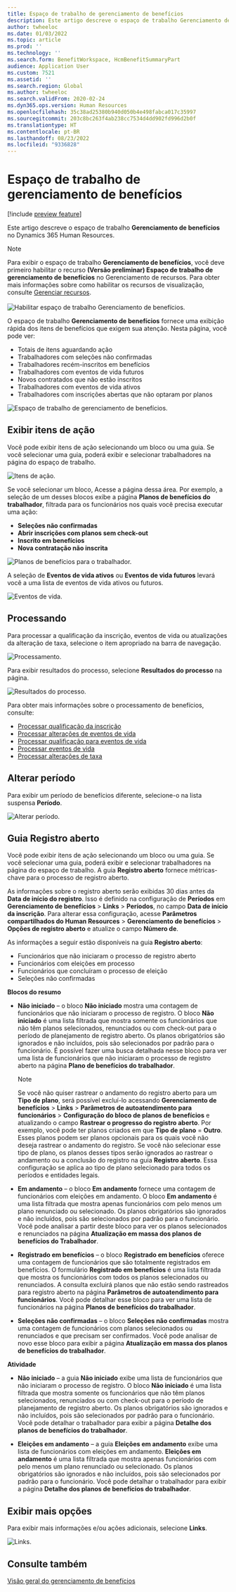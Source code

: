 ```yaml
---
title: Espaço de trabalho de gerenciamento de benefícios
description: Este artigo descreve o espaço de trabalho Gerenciamento de benefícios no Dynamics 365 Human Resources.
author: twheeloc
ms.date: 01/03/2022
ms.topic: article
ms.prod: ''
ms.technology: ''
ms.search.form: BenefitWorkspace, HcmBenefitSummaryPart
audience: Application User
ms.custom: 7521
ms.assetid: ''
ms.search.region: Global
ms.author: twheeloc
ms.search.validFrom: 2020-02-24
ms.dyn365.ops.version: Human Resources
ms.openlocfilehash: 35c38ad25380b940d050b4e498fabca017c35997
ms.sourcegitcommit: 203c8bc263f4ab238cc7534d4dd902fd996d2b0f
ms.translationtype: HT
ms.contentlocale: pt-BR
ms.lasthandoff: 08/23/2022
ms.locfileid: "9336828"
---
```

# <a name="benefits-management-workspace"></a>Espaço de trabalho de gerenciamento de benefícios

[!include [preview feature](./includes/preview-feature.md)]

Este artigo descreve o espaço de trabalho **Gerenciamento de benefícios** no Dynamics 365 Human Resources.

> [!NOTE]
> Para exibir o espaço de trabalho **Gerenciamento de benefícios**, você deve primeiro habilitar o recurso **(Versão preliminar) Espaço de trabalho de gerenciamento de benefícios** no Gerenciamento de recursos. Para obter mais informações sobre como habilitar os recursos de visualização, consulte [Gerenciar recursos](hr-admin-manage-features.md).<br><br>![Habilitar espaço de trabalho Gerenciamento de benefícios.](./media/hr-benefits-management-workspace-enable.png)

O espaço de trabalho **Gerenciamento de benefícios** fornece uma exibição rápida dos itens de benefícios que exigem sua atenção. Nesta página, você pode ver:

- Totais de itens aguardando ação
- Trabalhadores com seleções não confirmadas
- Trabalhadores recém-inscritos em benefícios
- Trabalhadores com eventos de vida futuros
- Novos contratados que não estão inscritos
- Trabalhadores com eventos de vida ativos
- Trabalhadores com inscrições abertas que não optaram por planos

![Espaço de trabalho de gerenciamento de benefícios.](./media/hr-benefits-management-workspace.png)

## <a name="view-action-items"></a>Exibir itens de ação

Você pode exibir itens de ação selecionando um bloco ou uma guia. Se você selecionar uma guia, poderá exibir e selecionar trabalhadores na página do espaço de trabalho.

![Itens de ação.](./media/hr-benefits-management-workspace-action-items.png)

Se você selecionar um bloco, Acesse a página dessa área. Por exemplo, a seleção de um desses blocos exibe a página **Planos de benefícios do trabalhador**, filtrada para os funcionários nos quais você precisa executar uma ação:

- **Seleções não confirmadas**
- **Abrir inscrições com planos sem check-out**
- **Inscrito em benefícios**
- **Nova contratação não inscrita**

![Planos de benefícios para o trabalhador.](./media/hr-benefits-management-workspace-plans.png)

A seleção de **Eventos de vida ativos** ou **Eventos de vida futuros** levará você a uma lista de eventos de vida ativos ou futuros.

![Eventos de vida.](./media/hr-benefits-management-workspace-life-events.png)

## <a name="processing"></a>Processando

Para processar a qualificação da inscrição, eventos de vida ou atualizações da alteração de taxa, selecione o item apropriado na barra de navegação.

![Processamento.](./media/hr-benefits-management-workspace-processing.png)

Para exibir resultados do processo, selecione **Resultados do processo** na página.

![Resultados do processo.](./media/hr-benefits-management-workspace-process-results.png)

Para obter mais informações sobre o processamento de benefícios, consulte:

- [Processar qualificação da inscrição](hr-benefits-process-enrollment-eligibility.md)
- [Processar alterações de eventos de vida](hr-benefits-process-life-event-changes.md)
- [Processar qualificação para eventos de vida](hr-benefits-process-life-event-eligibility.md)
- [Processar eventos de vida](hr-benefits-process-life-events.md)
- [Processar alterações de taxa](hr-benefits-process-rate-changes.md)

## <a name="change-period"></a>Alterar período

Para exibir um período de benefícios diferente, selecione-o na lista suspensa **Período**.

![Alterar período.](./media/hr-benefits-management-workspace-period.png)


## <a name="open-enrollment-tab"></a>Guia Registro aberto

Você pode exibir itens de ação selecionando um bloco ou uma guia. Se você selecionar uma guia, poderá exibir e selecionar trabalhadores na página do espaço de trabalho.
A guia **Registro aberto** fornece métricas-chave para o processo de registro aberto. 

As informações sobre o registro aberto serão exibidas 30 dias antes da **Data de início do registro**. Isso é definido na configuração de **Períodos** em **Gerenciamento de benefícios** > **Links** > **Períodos**, no campo **Data de início da inscrição**.  Para alterar essa configuração, acesse **Parâmetros compartilhados do Human Resources** > **Gerenciamento de benefícios** > **Opções de registro aberto** e atualize o campo **Número de**.  

As informações a seguir estão disponíveis na guia **Registro aberto**:
 - Funcionários que não iniciaram o processo de registro aberto
 - Funcionários com eleições em processo
 - Funcionários que concluíram o processo de eleição
 - Seleções não confirmadas

**Blocos do resumo**

- **Não iniciado** – o bloco **Não iniciado** mostra uma contagem de funcionários que não iniciaram o processo de registro. O bloco **Não iniciado** é uma lista filtrada que mostra somente os funcionários que não têm planos selecionados, renunciados ou com check-out para o período de planejamento de registro aberto. Os planos obrigatórios são ignorados e não incluídos, pois são selecionados por padrão para o funcionário.  É possível fazer uma busca detalhada nesse bloco para ver uma lista de funcionários que não iniciaram o processo de registro aberto na página **Plano de benefícios do trabalhador**.

  > [!NOTE]
  > Se você não quiser rastrear o andamento do registro aberto para um **Tipo de plano**, será possível excluí-lo acessando **Gerenciamento de benefícios** > **Links** > **Parâmetros de autoatendimento para funcionários** > **Configuração do bloco de planos de benefícios** e atualizando o campo **Rastrear o progresso do registro aberto**.  Por exemplo, você pode ter planos criados em que **Tipo de plano** = **Outro**. Esses planos podem ser planos opcionais para os quais você não deseja rastrear o andamento do registro. Se você não selecionar esse tipo de plano, os planos desses tipos serão ignorados ao rastrear o andamento ou a conclusão do registro na guia **Registro aberto**. Essa configuração se aplica ao tipo de plano selecionado para todos os períodos e entidades legais.

- **Em andamento** – o bloco **Em andamento** fornece uma contagem de funcionários com eleições em andamento. O bloco **Em andamento** é uma lista filtrada que mostra apenas funcionários com pelo menos um plano renunciado ou selecionado. Os planos obrigatórios são ignorados e não incluídos, pois são selecionados por padrão para o funcionário. Você pode analisar a partir deste bloco para ver os planos selecionados e renunciados na página **Atualização em massa dos planos de benefícios do Trabalhador**.

- **Registrado em benefícios** – o bloco **Registrado em benefícios** oferece uma contagem de funcionários que são totalmente registrados em benefícios. O formulário **Registrado em benefícios** é uma lista filtrada que mostra os funcionários com todos os planos selecionados ou renunciados. A consulta excluirá planos que não estão sendo rastreados para registro aberto na página **Parâmetros de autoatendimento para funcionários**. Você pode detalhar esse bloco para ver uma lista de funcionários na página **Planos de benefícios do trabalhador**.

- **Seleções não confirmadas** – o bloco **Seleções não confirmadas** mostra uma contagem de funcionários com planos selecionados ou renunciados e que precisam ser confirmados. Você pode analisar de novo esse bloco para exibir a página **Atualização em massa dos planos de benefícios do trabalhador**.

**Atividade**

- **Não iniciado** – a guia **Não iniciado** exibe uma lista de funcionários que não iniciaram o processo de registro. O bloco **Não iniciado** é uma lista filtrada que mostra somente os funcionários que não têm planos selecionados, renunciados ou com check-out para o período de planejamento de registro aberto. Os planos obrigatórios são ignorados e não incluídos, pois são selecionados por padrão para o funcionário. Você pode detalhar o trabalhador para exibir a página **Detalhe dos planos de benefícios do trabalhador**.

- **Eleições em andamento** – a guia **Eleições em andamento** exibe uma lista de funcionários com eleições em andamento. **Eleições em andamento** é uma lista filtrada que mostra apenas funcionários com pelo menos um plano renunciado ou selecionado. Os planos obrigatórios são ignorados e não incluídos, pois são selecionados por padrão para o funcionário. Você pode detalhar o trabalhador para exibir a página **Detalhe dos planos de benefícios do trabalhador**.

## <a name="view-more-options"></a>Exibir mais opções

Para exibir mais informações e/ou ações adicionais, selecione **Links**.

![Links.](./media/hr-benefits-management-workspace-links.png)

## <a name="see-also"></a>Consulte também

[Visão geral do gerenciamento de benefícios](hr-benefits-management-overview.md)
